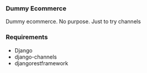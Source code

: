 ### Dummy Ecommerce
Dummy ecommerce. No purpose. Just to try channels

### Requirements

- Django
- django-channels
- djangorestframework

